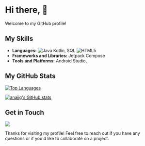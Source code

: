# Hi there, 👋

Welcome to my GitHub profile! 

## My Skills

- **Languages:** ![Java](https://img.shields.io/badge/java-%23ED8B00.svg?style=for-the-badge&logo=openjdk&logoColor=white) Kotlin, SQL    ![HTML5](https://img.shields.io/badge/html5-%23E34F26.svg?style=for-the-badge&logo=html5&logoColor=white) 
- **Frameworks and Libraries:** Jetpack Compose
- **Tools and Platforms:** Android Studio,  

## My GitHub Stats

[![Top Languages](https://github-readme-stats.vercel.app/api/top-langs/?username=anaijg)](https://github.com/anaijg/github-readme-stats)

[![anaijg's GitHub stats](https://github-readme-stats.vercel.app/api?username=anaijg)](https://github.com/anaijg/github-readme-stats&hide=issues,contribs&show_icons=true&theme=)

## Get in Touch

<a href="https://www.linkedin.com/in/ana-isabel-jimenez-iesreyfernandovi-dam/"><img src="https://img.shields.io/badge/LinkedIn-0077B5?style=for-the-badge&logo=linkedin&logoColor=white" /></a>

Thanks for visiting my profile! Feel free to reach out if you have any questions or if you'd like to collaborate on a project.
